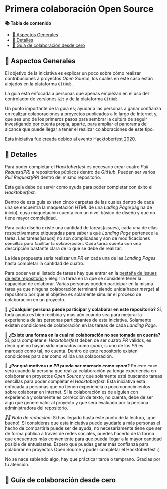 # Primera colaboración Open Source

**📚 Tabla de contenido**

- [📍 Aspectos Generales](#-aspectos-generales)
- [📑 Detalles](#-detalles)
- [🔖 Guía de colaboración desde cero](#-guía-de-colaboración-desde-cero)

## 📍 Aspectos Generales

El objetivo de la iniciativa es explicar un poco sobre cómo realizar contribuciones a proyectos *Open Source*, los cuales en este caso están alojados en la plataforma `GitHub`.

La guía está enfocada a personas que apenas empiezan en el uso del controlador de versiones `Git` y de la plataforma `GitHub`.

Un punto importante de la guía es; ayudar a las personas a ganar confianza en realizar colaboraciones a proyectos publicados a lo largo de Internet y, que sea uno de los primeros pasos para sembrar la cultura de seguir investigando por cuenta propia, aparte, para ampliar el panorama del alcance que puede llegar a tener el realizar colaboraciones de este tipo.

Esta iniciativa fué creada debido al evento [Hacktoberfest 2020](https://hacktoberfest.digitalocean.com/).

## 📑 Detalles

Para poder completar el *Hacktoberfest* es necesario crear cuatro *Pull Request(PR)* a repositorios públicos dentro de *GitHub*. Pueden ser varios *Pull Request(PR)* dentro del mismo repositorio.

Esta guía debe de servir como ayuda para poder completar con éxito el *Hacktoberfest*. 

Dentro de esta guía existen cinco carpetas de las cuales dentro de cada una se encuentra la maquetación *HTML* de una *Lading Page*(página de inicio), cuya maquetación cuenta con un nivel básico de diseño y que no tiene mayor complejidad.

Para cada diseño existe una cantidad de tareas(*issues*), cada una de ellas respectivamante etiquetadas para saber a qué *Landing Page* pertenece la tarea. Las tareas(*issues*) no son complicadas y son de modificaciones sencillas para facilitar la colaboración. Cada tarea cuenta con una descripción bastante clara de lo que se debe de realizar.

La idea propuesta sería realizar un *PR* en cada una de las *Landing Pages* hasta completar la cantidad de cuatro.

Para poder ver el listado de tareas hay que entrar en la [pestaña de issues de este repositorio](https://github.com/moudev/primera-colaboracion-open-source/issues) y elegir la tarea en la que se considere tener la capacidad de colaborar. Varias personas pueden participar en la misma tarea ya que ninguna colaboración terminará siendo unida(hacer *merge*) al repositorio por que el objetivo es solamente simular el proceso de colaboración en un proyecto.

**🤔 ¿Cualquier persona puede participar y colaborar en este repositorio?** Sí, toda ayuda es bien recibida y más aún cuando sea para mejorar la experiencia de las personas participantes de esta iniciativa. Solamente existen condiciones de colaboración en las tareas de cada *Landing Page*.

**🤔 ¿Existe una forma en la cual mi colaboración no sea tomada en cuenta?** Sí, para completar el *Hacktoberfest* deben de ser cuatro *PR* válidos, es decir que no hayan sido marcados como *spam*, si uno de los *PR* es marcado como tal, no cuenta. Dentro de este repositorio existen condiciones para dar como válida una colaboración.

**🤔 ¿Por qué motivos un *PR* puede ser marcado como *spam*?** En este caso será cuando la persona que realiza colaboración ya tenga experiencia en colaborar en proyectos *Open Source* y que solamente está buscando tareas sencillas para poder completar el *Hacktoberfest*. Esta iniciativa está enfocada a personas que no tienen experiencia o poco conocimientos sobre colaborar en Internet. Si la colaboración es de alguien con experiencia y solamente es corrección de texto, no cuenta, debe de ser algo que genere valor al proyecto y que será evaluado por la persona administradora del repositorio.

*👋🏽 Nota de redacción:* 
Si has llegado hasta este punto de la lectura, ¡que bueno!. Si consideras que esta iniciativa puede ayudarle a más personas el hecho de compartirla puede ser de ayuda, no necesariamente tiene que ser de forma pública a través de redes sociales, puedes hacerlo de la forma que encuentres más conveniente para que pueda llegar a la mayor cantidad posible de entusiastas. Espero que puedas ganar más confianza para colaborar en proyectos Open Source y poder completar el Hacktoberfest :)

No se nace sabiendo algo, hay que prácticar tarde o temprano. Gracias por tu atención. 

## 🔖 Guía de colaboración desde cero
